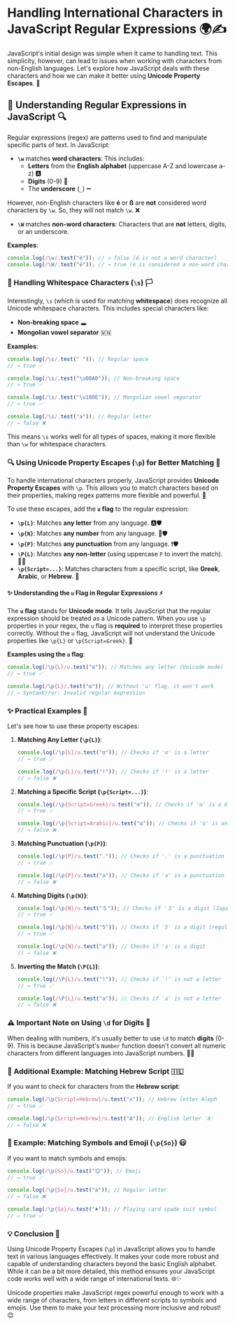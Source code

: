 # Handling International Characters in JavaScript Regular Expressions 🌍✍️

JavaScript's initial design was simple when it came to handling text. This simplicity, however, can lead to issues when working with characters from non-English languages. Let's explore how JavaScript deals with these characters and how we can make it better using **Unicode Property Escapes**. 🚀

## 🧠 Understanding Regular Expressions in JavaScript 🔍

Regular expressions (regex) are patterns used to find and manipulate specific parts of text. In JavaScript:

- **`\w`** matches **word characters**: This includes:
  - **Letters** from the **English alphabet** (uppercase A-Z and lowercase a-z) 🅰️
  - **Digits** (0-9) 🔢
  - The **underscore** (`_`) ➖

However, non-English characters like **é** or **ß** are **not** considered word characters by `\w`. So, they will not match `\w`. ❌

- **`\W`** matches **non-word characters**: Characters that are **not** letters, digits, or an underscore.

**Examples**:
```javascript
console.log(/\w/.test("é")); // → false (é is not a word character)
console.log(/\W/.test("é")); // → true (é is considered a non-word character)
```

### 🌌 Handling Whitespace Characters (`\s`) 🏳️

Interestingly, `\s` (which is used for matching **whitespace**) does recognize all Unicode whitespace characters. This includes special characters like:
- **Non-breaking space** 🕳️
- **Mongolian vowel separator** 🇲🇳

**Examples**:
```javascript
console.log(/\s/.test(" ")); // Regular space
// → true ✅

console.log(/\s/.test("\u00A0")); // Non-breaking space
// → true ✅

console.log(/\s/.test("\u180E")); // Mongolian vowel separator
// → true ✅

console.log(/\s/.test("a")); // Regular letter
// → false ❌
```

This means `\s` works well for all types of spaces, making it more flexible than `\w` for whitespace characters.

### 🔍 Using Unicode Property Escapes (`\p`) for Better Matching 🧩

To handle international characters properly, JavaScript provides **Unicode Property Escapes** with `\p`. This allows you to match characters based on their properties, making regex patterns more flexible and powerful. 🌟

To use these escapes, add the **`u` flag** to the regular expression:

- **`\p{L}`**: Matches **any letter** from any language. 🅰️🛡️
- **`\p{N}`**: Matches **any number** from any language. 🔢🛡️
- **`\p{P}`**: Matches **any punctuation** from any language. ❗🛡️
- **`\P{L}`**: Matches **any non-letter** (using uppercase `P` to invert the match). 🚫🔡
- **`\p{Script=...}`**: Matches characters from a specific script, like **Greek**, **Arabic**, or **Hebrew**. 📜

#### ✨ Understanding the `u` Flag in Regular Expressions ⚡

The **`u` flag** stands for **Unicode mode**. It tells JavaScript that the regular expression should be treated as a Unicode pattern. When you use `\p` properties in your regex, the `u` flag is **required** to interpret these properties correctly. Without the `u` flag, JavaScript will not understand the Unicode properties like `\p{L}` or `\p{Script=Greek}`. 🚩

**Examples using the `u` flag**:
```javascript
console.log(/\p{L}/u.test("α")); // Matches any letter (Unicode mode)
// → true ✅

console.log(/\p{L}/.test("α")); // Without 'u' flag, it won't work
// → SyntaxError: Invalid regular expression
```

### ✨ Practical Examples 📝

Let's see how to use these property escapes:

1. **Matching Any Letter (`\p{L}`)**:
   ```javascript
   console.log(/\p{L}/u.test("α")); // Checks if 'α' is a letter
   // → true ✅

   console.log(/\p{L}/u.test("!")); // Checks if '!' is a letter
   // → false ❌
   ```

2. **Matching a Specific Script (`\p{Script=...}`)**:
   ```javascript
   console.log(/\p{Script=Greek}/u.test("α")); // Checks if 'α' is a Greek letter
   // → true ✅

   console.log(/\p{Script=Arabic}/u.test("α")); // Checks if 'α' is an Arabic letter
   // → false ❌
   ```

3. **Matching Punctuation (`\p{P}`)**:
   ```javascript
   console.log(/\p{P}/u.test(".")); // Checks if '.' is a punctuation
   // → true ✅

   console.log(/\p{P}/u.test("a")); // Checks if 'a' is a punctuation
   // → false ❌
   ```

4. **Matching Digits (`\p{N}`)**:
   ```javascript
   console.log(/\p{N}/u.test("５")); // Checks if '５' is a digit (Japanese numeral)
   // → true ✅

   console.log(/\p{N}/u.test("5")); // Checks if '5' is a digit (regular number)
   // → true ✅

   console.log(/\p{N}/u.test("a")); // Checks if 'a' is a digit
   // → false ❌
   ```

5. **Inverting the Match (`\P{L}`)**:
   ```javascript
   console.log(/\P{L}/u.test("!")); // Checks if '!' is not a letter
   // → true ✅

   console.log(/\P{L}/u.test("a")); // Checks if 'a' is not a letter
   // → false ❌
   ```

### ⚠️ Important Note on Using `\d` for Digits 🔢

When dealing with numbers, it's usually better to use `\d` to match **digits** (0-9). This is because JavaScript's `Number` function doesn't convert all numeric characters from different languages into JavaScript numbers. 🚫🌐

### 🌟 Additional Example: Matching Hebrew Script 🇮🇱

If you want to check for characters from the **Hebrew script**:

```javascript
console.log(/\p{Script=Hebrew}/u.test("א")); // Hebrew letter Aleph
// → true ✅

console.log(/\p{Script=Hebrew}/u.test("A")); // English letter 'A'
// → false ❌
```

### 🌈 Example: Matching Symbols and Emoji (`\p{So}`) 😃

If you want to match symbols and emojis:

```javascript
console.log(/\p{So}/u.test("😊")); // Emoji
// → true ✅

console.log(/\p{So}/u.test("a")); // Regular letter
// → false ❌

console.log(/\p{So}/u.test("♠")); // Playing card spade suit symbol
// → true ✅
```

### 💡 Conclusion 🎉

Using Unicode Property Escapes (`\p`) in JavaScript allows you to handle text in various languages effectively. It makes your code more robust and capable of understanding characters beyond the basic English alphabet. While it can be a bit more detailed, this method ensures your JavaScript code works well with a wide range of international texts. 🌐✨

Unicode properties make JavaScript regex powerful enough to work with a wide range of characters, from letters in different scripts to symbols and emojis. Use them to make your text processing more inclusive and robust! 😊